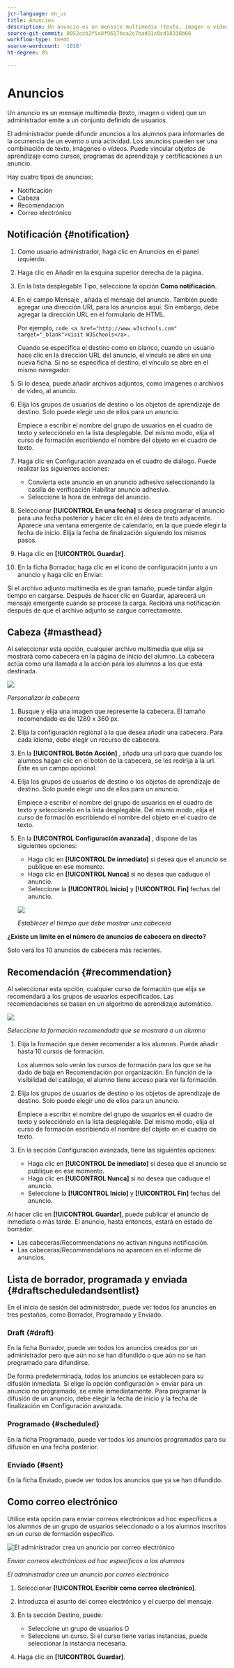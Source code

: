 ```yaml
---
jcr-language: en_us
title: Anuncios
description: Un anuncio es un mensaje multimedia (texto, imagen o vídeo) que un administrador emite a un conjunto definido de usuarios.
source-git-commit: 0052ccb2f5a8f9617bca2c7bad91c0cd18338b66
workflow-type: tm+mt
source-wordcount: '1018'
ht-degree: 0%

---
```




# Anuncios

Un anuncio es un mensaje multimedia (texto, imagen o vídeo) que un administrador emite a un conjunto definido de usuarios.

El administrador puede difundir anuncios a los alumnos para informarles de la ocurrencia de un evento o una actividad. Los anuncios pueden ser una combinación de texto, imágenes o vídeos. Puede vincular objetos de aprendizaje como cursos, programas de aprendizaje y certificaciones a un anuncio.

Hay cuatro tipos de anuncios:

* Notificación
* Cabeza
* Recomendación
* Correo electrónico

## Notificación {#notification}

1. Como usuario administrador, haga clic en Anuncios en el panel izquierdo.
1. Haga clic en Añadir en la esquina superior derecha de la página.
1. En la lista desplegable Tipo, seleccione la opción **Como notificación**.
1. En el campo Mensaje , añada el mensaje del anuncio. También puede agregar una dirección URL para los anuncios aquí. Sin embargo, debe agregar la dirección URL en el formulario de HTML.

   Por ejemplo,  `code <a href="http://www.w3schools.com" target="_blank">Visit W3Schools</a>.`

   Cuando se especifica el destino como en blanco, cuando un usuario hace clic en la dirección URL del anuncio, el vínculo se abre en una nueva ficha. Si no se especifica el destino, el vínculo se abre en el mismo navegador.

1. Si lo desea, puede añadir archivos adjuntos, como imágenes o archivos de vídeo, al anuncio.
1. Elija los grupos de usuarios de destino o los objetos de aprendizaje de destino. Solo puede elegir uno de ellos para un anuncio.

   Empiece a escribir el nombre del grupo de usuarios en el cuadro de texto y selecciónelo en la lista desplegable. Del mismo modo, elija el curso de formación escribiendo el nombre del objeto en el cuadro de texto.

1. Haga clic en Configuración avanzada en el cuadro de diálogo. Puede realizar las siguientes acciones:

   * Convierta este anuncio en un anuncio adhesivo seleccionando la casilla de verificación Habilitar anuncio adhesivo.
   * Seleccione la hora de entrega del anuncio.

1. Seleccionar **[!UICONTROL En una fecha]** si desea programar el anuncio para una fecha posterior y hacer clic en el área de texto adyacente. Aparece una ventana emergente de calendario, en la que puede elegir la fecha de inicio. Elija la fecha de finalización siguiendo los mismos pasos.
1. Haga clic en **[!UICONTROL Guardar]**.
1. En la ficha Borrador, haga clic en el icono de configuración junto a un anuncio y haga clic en Enviar.

Si el archivo adjunto multimedia es de gran tamaño, puede tardar algún tiempo en cargarse. Después de hacer clic en Guardar, aparecerá un mensaje emergente cuando se procese la carga. Recibirá una notificación después de que el archivo adjunto se cargue correctamente.

## Cabeza {#masthead}

Al seleccionar esta opción, cualquier archivo multimedia que elija se mostrará como cabecera en la página de inicio del alumno. La cabecera actúa como una llamada a la acción para los alumnos a los que está destinada.

![](assets/masthead-announcement.png)

*Personalizar la cabecera*

1. Busque y elija una imagen que represente la cabecera. El tamaño recomendado es de 1280 x 360 px.
1. Elija la configuración regional a la que desea añadir una cabecera. Para cada idioma, debe elegir un recurso de cabecera.
1. En la **[!UICONTROL Botón Acción]** , añada una url para que cuando los alumnos hagan clic en el botón de la cabecera, se les redirija a la url. Éste es un campo opcional.
1. Elija los grupos de usuarios de destino o los objetos de aprendizaje de destino. Solo puede elegir uno de ellos para un anuncio.

   Empiece a escribir el nombre del grupo de usuarios en el cuadro de texto y selecciónelo en la lista desplegable. Del mismo modo, elija el curso de formación escribiendo el nombre del objeto en el cuadro de texto.

1. En la **[!UICONTROL Configuración avanzada]** , dispone de las siguientes opciones:

   * Haga clic en **[!UICONTROL De inmediato]** si desea que el anuncio se publique en ese momento.
   * Haga clic en **[!UICONTROL Nunca]** si no desea que caduque el anuncio.
   * Seleccione la **[!UICONTROL Inicio]** y **[!UICONTROL Fin]** fechas del anuncio.

   ![](assets/advanced-settings.png)

   *Establecer el tiempo que debe mostrar una cabecera*

**¿Existe un límite en el número de anuncios de cabecera en directo?**

Solo verá los 10 anuncios de cabecera más recientes.

## Recomendación {#recommendation}

Al seleccionar esta opción, cualquier curso de formación que elija se recomendará a los grupos de usuarios especificados. Las recomendaciones se basan en un algoritmo de aprendizaje automático.

![](assets/recommendation-announcement.png)

*Seleccione la formación recomendada que se mostrará a un alumno*

1. Elija la formación que desee recomendar a los alumnos. Puede añadir hasta 10 cursos de formación.

   Los alumnos solo verán los cursos de formación para los que se ha dado de baja en Recomendación por organización. En función de la visibilidad del catálogo, el alumno tiene acceso para ver la formación.

1. Elija los grupos de usuarios de destino o los objetos de aprendizaje de destino. Solo puede elegir uno de ellos para un anuncio.

   Empiece a escribir el nombre del grupo de usuarios en el cuadro de texto y selecciónelo en la lista desplegable. Del mismo modo, elija el curso de formación escribiendo el nombre del objeto en el cuadro de texto.

1. En la sección Configuración avanzada, tiene las siguientes opciones:

   * Haga clic en **[!UICONTROL De inmediato]** si desea que el anuncio se publique en ese momento.
   * Haga clic en **[!UICONTROL Nunca]** si no desea que caduque el anuncio.
   * Seleccione la **[!UICONTROL Inicio]** y **[!UICONTROL Fin]** fechas del anuncio.

   <!--![](assets/advanced-settings.png)-->

Al hacer clic en **[!UICONTROL Guardar]**, puede publicar el anuncio de inmediato o más tarde. El anuncio, hasta entonces, estará en estado de borrador.

* Las cabeceras/Recommendations no activan ninguna notificación.
* Las cabeceras/Recommendations no aparecen en el informe de anuncios.

## Lista de borrador, programada y enviada {#draftscheduledandsentlist}

En el inicio de sesión del administrador, puede ver todos los anuncios en tres pestañas, como Borrador, Programado y Enviado.

<!--![](assets/three-tabs-announcement1.png)-->

### Draft {#draft}

En la ficha Borrador, puede ver todos los anuncios creados por un administrador pero que aún no se han difundido o que aún no se han programado para difundirse.

De forma predeterminada, todos los anuncios se establecen para su difusión inmediata. Si elige la opción configuración > enviar para un anuncio no programado, se emite inmediatamente. Para programar la difusión de un anuncio, debe elegir la fecha de inicio y la fecha de finalización en Configuración avanzada.

### Programado {#scheduled}

En la ficha Programado, puede ver todos los anuncios programados para su difusión en una fecha posterior.

### Enviado {#sent}

En la ficha Enviado, puede ver todos los anuncios que ya se han difundido.

## Como correo electrónico

Utilice esta opción para enviar correos electrónicos ad hoc específicos a los alumnos de un grupo de usuarios seleccionado o a los alumnos inscritos en un curso de formación específico.

![El administrador crea un anuncio por correo electrónico](assets/email-announcement-admin.png)

*Enviar correos electrónicos ad hoc específicos a los alumnos*

*El administrador crea un anuncio por correo electrónico*

1. Seleccionar **[!UICONTROL Escribir como correo electrónico]**.
1. Introduzca el asunto del correo electrónico y el cuerpo del mensaje.
1. En la sección Destino, puede:

   * Seleccione un grupo de usuarios O
   * Seleccione un curso. Si el curso tiene varias instancias, puede seleccionar la instancia necesaria.

1. Haga clic en **[!UICONTROL Guardar]**.
